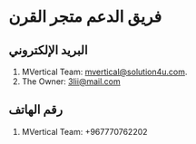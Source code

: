 # فريق الدعم متجر القرن

## البريد الإلكتروني
1. MVertical Team: mvertical@solution4u.com.
2. The Owner: 3lii@mail.com

## رقم الهاتف
1. MVertical Team: +967770762202
